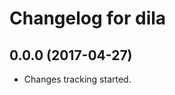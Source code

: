 Changelog for dila
=================

0.0.0 (2017-04-27)
------------------

- Changes tracking started.
